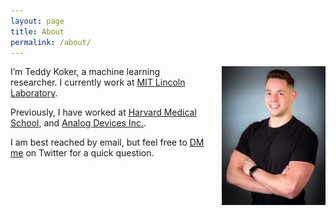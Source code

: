 ```yaml
---
layout: page
title: About
permalink: /about/
---
```


<img alt="Teddy Koker" src="/images/profile.jpg"
    style="float: right; max-width: 33%; margin: 0 0 1em 2em;">

I’m Teddy Koker, a machine learning researcher.
I currently work at [MIT Lincoln Laboratory](https://www.ll.mit.edu/).

Previously, I have worked at [Harvard Medical
School](https://hms.harvard.edu/), and [Analog Devices Inc.](https://www.analog.com/en/index.html).

I am best reached by email, but feel free to 
[DM me](https://twitter.com/messages/compose?recipient_id=970337853912821760") on Twitter for
a quick question.
